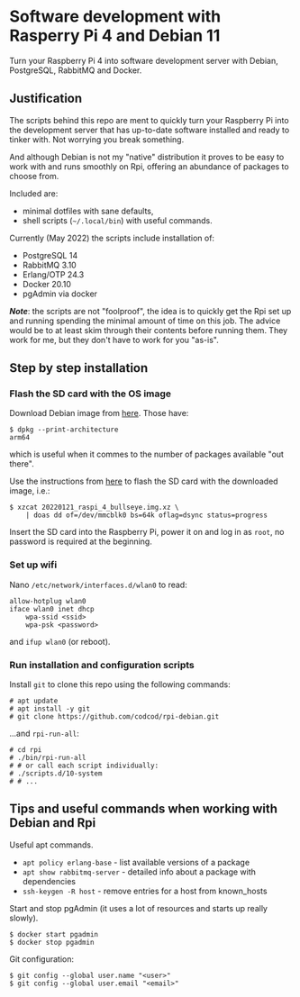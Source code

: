 # Software development with Rasperry Pi 4 and Debian 11

Turn your Raspberry Pi 4 into software development server with Debian,
PostgreSQL, RabbitMQ and Docker.

## Justification

The scripts behind this repo are ment to quickly turn your Raspberry Pi into
the development server that has up-to-date software installed and ready to
tinker with. Not worrying you break something.

And although Debian is not my "native" distribution it proves to be easy to
work with and runs smoothly on Rpi, offering an abundance of packages to choose
from.

Included are:

- minimal dotfiles with sane defaults,
- shell scripts (`~/.local/bin`) with useful commands.

Currently (May 2022) the scripts include installation of:

- PostgreSQL 14
- RabbitMQ 3.10
- Erlang/OTP 24.3
- Docker 20.10
- pgAdmin via docker

***Note***: the scripts are not "foolproof", the idea is to quickly get the Rpi
set up and running spending the minimal amount of time on this job. The advice
would be to at least skim through their contents before running them. They work
for me, but they don't have to work for you "as-is".

## Step by step installation

### Flash the SD card with the OS image

Download Debian image from [here](https://raspi.debian.net/tested-images).
Those have:

```shell
$ dpkg --print-architecture
arm64
```

which is useful when it commes to the number of packages available "out there".

Use the instructions from [here](https://raspi.debian.net/how-to-image/)
to flash the SD card with the downloaded image, i.e.:

```shell
$ xzcat 20220121_raspi_4_bullseye.img.xz \
    | doas dd of=/dev/mmcblk0 bs=64k oflag=dsync status=progress
```

Insert the SD card into the Raspberry Pi, power it on and log in as `root`, no
password is required at the beginning.

### Set up wifi

Nano `/etc/network/interfaces.d/wlan0` to read:

```text
allow-hotplug wlan0
iface wlan0 inet dhcp
    wpa-ssid <ssid>
    wpa-psk <password>
```

and `ifup wlan0` (or reboot).

### Run installation and configuration scripts

Install `git` to clone this repo using the following commands:

```shell
# apt update
# apt install -y git
# git clone https://github.com/codcod/rpi-debian.git
```
...and `rpi-run-all`:

```shell
# cd rpi
# ./bin/rpi-run-all
# # or call each script individually:
# ./scripts.d/10-system
# # ...
```

## Tips and useful commands when working with Debian and Rpi

Useful apt commands.

- `apt policy erlang-base` - list available versions of a package
- `apt show rabbitmq-server` - detailed info about a package with dependencies
- `ssh-keygen -R host` - remove entries for a host from known_hosts

Start and stop pgAdmin (it uses a lot of resources and starts up really slowly).

```shell
$ docker start pgadmin
$ docker stop pgadmin
```

Git configuration:

```shell
$ git config --global user.name "<user>"
$ git config --global user.email "<email>"
```

